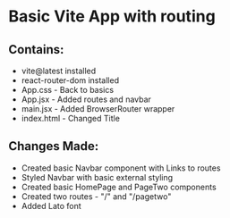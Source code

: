 # Basic Vite App with routing

## Contains:

- vite@latest installed
- react-router-dom installed
- App.css - Back to basics
- App.jsx - Added routes and navbar
- main.jsx - Added BrowserRouter wrapper
- index.html - Changed Title

## Changes Made:

- Created basic Navbar component with Links to routes
- Styled Navbar with basic external styling
- Created basic HomePage and PageTwo components
- Created two routes - "/" and "/pagetwo"
- Added Lato font